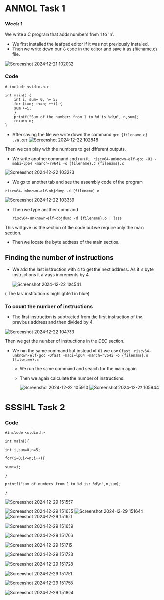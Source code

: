 # ANMOL Task 1
 ### Week 1 

 We write a C program that adds numbers from 1 to 'n'.
* We first installed the leafpad editor if it was not previously installed.
* Then we write down our C code in the editor and save it as {filename.c} file.
  
![Screenshot 2024-12-21 102032](https://github.com/user-attachments/assets/21846f89-eb59-4c0e-ab57-71dd3e3b6755)

### Code

```
# include <stdio.h.>

int main() {
    int i, sum= 0, n= 5;
    for (i=o; i<=n; ++i) {
    sum +=i;
    }
    printf("Sum of the numbers from 1 to %d is %d\n", n,sum);
    return 0;
}
```

* After saving the file we write down the command
` gcc {filename.c} `
` ./a.out`
![Screenshot 2024-12-22 102848](https://github.com/user-attachments/assets/7a4cddf5-8042-4636-b80a-aee54b8d8722)


Then we can play with the numbers to get different outputs.

* We write another command and run it.
` riscv64-unknown-elf-gcc -O1 -mabi=lp64 -march=rv64i -o {filename}.o {filename}.c`

![Screenshot 2024-12-22 103223](https://github.com/user-attachments/assets/2edc4b5e-4ac3-458d-b400-8eb22b31ad9a)

* We go to another tab and see the assembly code of the program

`riscv64-unknown-elf-objdump -d {filename}.o`


![Screenshot 2024-12-22 103339](https://github.com/user-attachments/assets/925c2d3d-04bb-4abf-8a7a-77bea3c374d1)

* Then we type another command

  ` riscv64-unknown-elf-objdump -d {filename}.o | less `

This will give us the section of the code but we require only the main section.
* Then we locate the byte address of the main section.

## Finding the number of instructions

* We add the last instruction with 4 to get the next address.
  As it is byte instructions it always increments by 4.

  ![Screenshot 2024-12-22 104541](https://github.com/user-attachments/assets/2537f112-2dac-462a-9f1a-2b18d332c352)

( The last institution is highlighted in blue)



### To count the number of instructions

* The first instruction is subtracted from the first instruction of the previous address and then divided by 4.


![Screenshot 2024-12-22 104733](https://github.com/user-attachments/assets/3ad492db-566b-4dff-a086-f0cfb9739b3a)


Then we get the number of instructions in the DEC section.



* We run the same command but instead of `O1`  we use
  ` Ofast `
  ` riscv64-unknown-elf-gcc -Ofast -mabi=lp64 -march=rv64i -o {filename}.o {filename}.c`

  * We run the same command and search for the main again
  * Then we again calculate the number of instructions.

     ![Screenshot 2024-12-22 105910](https://github.com/user-attachments/assets/4ae51abc-e1cf-4078-a4e0-5fb49a352d6b)
![Screenshot 2024-12-22 105944](https://github.com/user-attachments/assets/3739587c-28c7-4186-b4f6-2fb2241c6e04)




# SSSIHL Task 2


### Code

```
#include <stdio.h>

int main(){

int i,sum=0,n=5;

for(i=0;i<=n;i++){

sum+=i;

}

printf("sum of numbers from 1 to %d is: %d\n",n,sum);

}
```


![Screenshot 2024-12-29 151557](https://github.com/user-attachments/assets/a4dbeacb-08d9-4b90-ab1d-80233e26db98)



![Screenshot 2024-12-29 151635](https://github.com/user-attachments/assets/e4795643-7a89-4d4c-af53-e7e7001d39e3)
![Screenshot 2024-12-29 151644](https://github.com/user-attachments/assets/354a1cd9-ed2f-4871-9f50-8b162b2b8051)
![Screenshot 2024-12-29 151651](https://github.com/user-attachments/assets/8f6c450f-b0ce-4680-9345-5eb323173c9d)

![Screenshot 2024-12-29 151659](https://github.com/user-attachments/assets/786e6ff0-88b5-44e0-a286-122549d51d05)

![Screenshot 2024-12-29 151706](https://github.com/user-attachments/assets/7c756a4f-e74a-422a-b423-6711453abfc6)


![Screenshot 2024-12-29 151715](https://github.com/user-attachments/assets/8f616a7f-1ea8-4160-9d68-787d9066e4ee)


![Screenshot 2024-12-29 151723](https://github.com/user-attachments/assets/62720085-9097-4228-a7fc-eb6489d06e0b)

![Screenshot 2024-12-29 151728](https://github.com/user-attachments/assets/f322b524-e9a1-4dfa-bbd3-bed1139204a1)


![Screenshot 2024-12-29 151751](https://github.com/user-attachments/assets/d572d29b-e0db-46ea-9c60-0fa6b926c5ab)



![Screenshot 2024-12-29 151758](https://github.com/user-attachments/assets/745027a4-a80f-4852-a555-39996cecba6f)


![Screenshot 2024-12-29 151804](https://github.com/user-attachments/assets/4a53604c-797c-43b1-b985-1566a48d4243)








